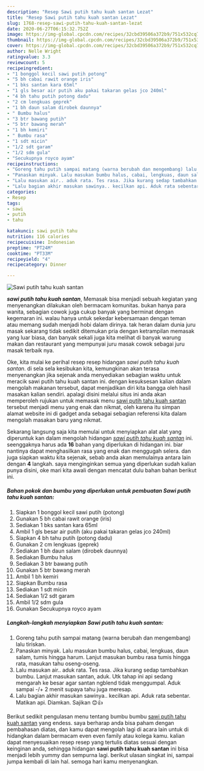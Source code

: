 ```yaml
---
description: "Resep Sawi putih tahu kuah santan Lezat"
title: "Resep Sawi putih tahu kuah santan Lezat"
slug: 1768-resep-sawi-putih-tahu-kuah-santan-lezat
date: 2020-06-27T06:15:32.752Z
image: https://img-global.cpcdn.com/recipes/32cbd39506a372b9/751x532cq70/sawi-putih-tahu-kuah-santan-foto-resep-utama.jpg
thumbnail: https://img-global.cpcdn.com/recipes/32cbd39506a372b9/751x532cq70/sawi-putih-tahu-kuah-santan-foto-resep-utama.jpg
cover: https://img-global.cpcdn.com/recipes/32cbd39506a372b9/751x532cq70/sawi-putih-tahu-kuah-santan-foto-resep-utama.jpg
author: Nelle Wright
ratingvalue: 3.3
reviewcount: 5
recipeingredient:
- "1 bonggol kecil sawi putih potong"
- "5 bh cabai rawit orange iris"
- "1 bks santan kara 65ml"
- "1 gls besar air putih aku pakai takaran gelas jco 240ml"
- "4 bh tahu putih potong dadu"
- "2 cm lengkuas geprek"
- "1 bh daun salam dirobek daunnya"
- " Bumbu halus"
- "3 btr bawang putih"
- "5 btr bawang merah"
- "1 bh kemiri"
- " Bumbu rasa"
- "1 sdt micin"
- "1/2 sdt garam"
- "1/2 sdm gula"
- "Secukupnya royco ayam"
recipeinstructions:
- "Goreng tahu putih sampai matang (warna berubah dan mengembang) lalu tiriskan."
- "Panaskan minyak. Lalu masukan bumbu halus, cabai, lengkuas, daun salam, tumis hingga harum. Lanjut masukan bumbu rasa tumis hingga rata, masukan tahu oseng-oseng."
- "Lalu masukan air.. aduk rata. Tes rasa. Jika kurang sedap tambahkan bumbu. Lanjut masukan santan, aduk. Utk tahap ini api sedang mengarah ke besar agar santan ngblend tidak menggumpal. Aduk sampai -/+ 2 menit supaya tahu juga meresap."
- "Lalu bagian akhir masukan sawinya.. kecilkan api. Aduk rata sebentar. Matikan api. Diamkan. Sajikan 😊👍"
categories:
- Resep
tags:
- sawi
- putih
- tahu

katakunci: sawi putih tahu 
nutrition: 116 calories
recipecuisine: Indonesian
preptime: "PT24M"
cooktime: "PT33M"
recipeyield: "4"
recipecategory: Dinner

---
```



![Sawi putih tahu kuah santan](https://img-global.cpcdn.com/recipes/32cbd39506a372b9/751x532cq70/sawi-putih-tahu-kuah-santan-foto-resep-utama.jpg)

<b><i>sawi putih tahu kuah santan</i></b>, Memasak bisa menjadi sebuah kegiatan yang menyenangkan dilakukan oleh bermacam komunitas. bukan hanya para wanita, sebagian cowok juga cukup banyak yang berminat dengan kegemaran ini. walau hanya untuk sekedar kebersamaan dengan teman atau memang sudah menjadi hobi dalam dirinya. tak heran dalam dunia juru masak sekarang tidak sedikit ditemukan pria dengan ketrampilan memasak yang luar biasa, dan banyak sekali juga kita melihat di banyak warung makan dan restaurant yang mempunyai juru masak cowok sebagai juru masak terbaik nya.



Oke, kita mulai ke perihal resep resep hidangan <i>sawi putih tahu kuah santan</i>. di sela sela kesibukan kita, kemungkinan akan terasa menyenangkan jika sejenak anda menyediakan sebagian waktu untuk meracik sawi putih tahu kuah santan ini. dengan kesuksesan kalian dalam mengolah makanan tersebut, dapat menjadikan diri kita bangga oleh hasil masakan kalian sendiri. apalagi disini melalui situs ini anda akan memperoleh rujukan untuk memasak menu <u>sawi putih tahu kuah santan</u> tersebut menjadi menu yang enak dan nikmat, oleh karena itu simpan alamat website ini di gadget anda sebagai sebagian referensi kita dalam mengolah masakan baru yang nikmat.


Sekarang langsung saja kita memulai untuk menyiapkan alat alat yang diperuntuk kan dalam mengolah hidangan <u><i>sawi putih tahu kuah santan</i></u> ini. seenggaknya harus ada <b>16</b> bahan yang diperlukan di hidangan ini. biar nantinya dapat menghasilkan rasa yang enak dan menggugah selera. dan juga siapkan waktu kita sejenak, sebab anda akan memulainya antara lain dengan <b>4</b> langkah. saya menginginkan semua yang diperlukan sudah kalian punya disini, oke mari kita awali dengan mencatat dulu bahan bahan berikut ini.

<!--inarticleads1-->

##### Bahan pokok dan bumbu yang diperlukan untuk pembuatan Sawi putih tahu kuah santan:

1. Siapkan 1 bonggol kecil sawi putih (potong)
1. Gunakan 5 bh cabai rawit orange (iris)
1. Sediakan 1 bks santan kara 65ml
1. Ambil 1 gls besar air putih (aku pakai takaran gelas jco 240ml)
1. Siapkan 4 bh tahu putih (potong dadu)
1. Gunakan 2 cm lengkuas (geprek)
1. Sediakan 1 bh daun salam (dirobek daunnya)
1. Sediakan  Bumbu halus
1. Sediakan 3 btr bawang putih
1. Gunakan 5 btr bawang merah
1. Ambil 1 bh kemiri
1. Siapkan  Bumbu rasa
1. Sediakan 1 sdt micin
1. Sediakan 1/2 sdt garam
1. Ambil 1/2 sdm gula
1. Gunakan Secukupnya royco ayam




<!--inarticleads2-->

##### Langkah-langkah menyiapkan Sawi putih tahu kuah santan:

1. Goreng tahu putih sampai matang (warna berubah dan mengembang) lalu tiriskan.
1. Panaskan minyak. Lalu masukan bumbu halus, cabai, lengkuas, daun salam, tumis hingga harum. Lanjut masukan bumbu rasa tumis hingga rata, masukan tahu oseng-oseng.
1. Lalu masukan air.. aduk rata. Tes rasa. Jika kurang sedap tambahkan bumbu. Lanjut masukan santan, aduk. Utk tahap ini api sedang mengarah ke besar agar santan ngblend tidak menggumpal. Aduk sampai -/+ 2 menit supaya tahu juga meresap.
1. Lalu bagian akhir masukan sawinya.. kecilkan api. Aduk rata sebentar. Matikan api. Diamkan. Sajikan 😊👍




Berikut sedikit pengulasan menu tentang bumbu bumbu <u>sawi putih tahu kuah santan</u> yang endess. saya berharap anda bisa paham dengan pembahasan diatas, dan kamu dapat mengolah lagi di acara lain untuk di hidangkan dalam bermacam even even family atau kolega kamu. kalian dapat menyesuaikan resep resep yang tertulis diatas sesuai dengan keinginan anda, sehingga hidangan <b>sawi putih tahu kuah santan</b> ini bisa menjadi lebih yummy dan sempurna lagi. berikut ulasan singkat ini, sampai jumpa kembali di lain hal. semoga hari kamu menyenangkan.
